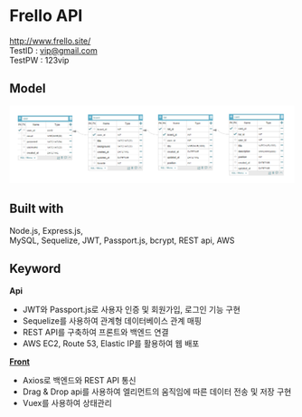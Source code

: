 # Frello API
http://www.frello.site/  
TestID : vip@gmail.com  
TestPW : 123vip

## Model
![model](./model_frello.PNG)

## Built with
Node.js, Express.js,   
MySQL, Sequelize, JWT, Passport.js, bcrypt, REST api, AWS


## Keyword
**Api**
- JWT와 Passport.js로 사용자 인증 및 회원가입, 로그인 기능 구현
- Sequelize를 사용하여 관계형 데이터베이스 관계 매핑
- REST API를 구축하여 프론트와 백엔드 연결
- AWS EC2, Route 53, Elastic IP를 활용하여 웹 배포  

[**Front**](https://github.com/afterup/Frello_client)
- Axios로 백엔드와 REST API 통신
- Drag & Drop api를 사용하여 엘리먼트의 움직임에 따른 데이터 전송 및 저장 구현
- Vuex를 사용하여 상태관리

